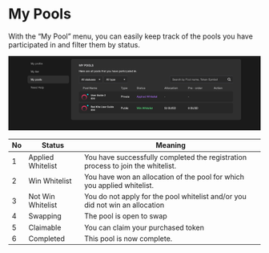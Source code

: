 # My Pools

With the “My Pool” menu, you can easily keep track of the pools you have participated in and filter them by status.

![My Pools](<../.gitbook/assets/image (16).png>)



| **No** | **Status**        | **Meaning**                                                                     |
| ------ | ----------------- | ------------------------------------------------------------------------------- |
| 1      | Applied Whitelist | You have successfully completed the registration process to join the whitelist. |
| 2      | Win Whitelist     | You have won an allocation of the pool for which you applied whitelist.         |
| 3      | Not Win Whitelist | You do not apply for the pool whitelist and/or you did not win an allocation    |
| 4      | Swapping          | The pool is open to swap                                                        |
| 5      | Claimable         | You can claim your purchased token                                              |
| 6      | Completed         | This pool is now complete.                                                      |

